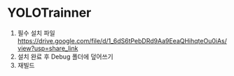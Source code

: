 # YOLOTrainner  
1. 필수 설치 파일  
https://drive.google.com/file/d/1_6dS6tPebDRd9Aa9EeaQHihqteOu0iAs/view?usp=share_link   
2. 설치 완료 후 Debug 폴더에 덮어쓰기  
3. 재빌드
